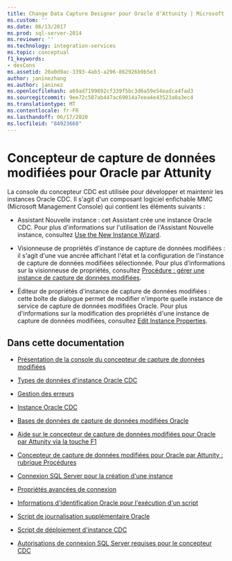 ```yaml
---
title: Change Data Capture Designer pour Oracle d’Attunity | Microsoft Docs
ms.custom: ''
ms.date: 06/13/2017
ms.prod: sql-server-2014
ms.reviewer: ''
ms.technology: integration-services
ms.topic: conceptual
f1_keywords:
- desCons
ms.assetid: 20a0d9ac-3393-4ab3-a296-862926b9b5e3
author: janinezhang
ms.author: janinez
ms.openlocfilehash: a69ad7199892cf339f5bc3d6a59e54eadca4fad3
ms.sourcegitcommit: 9ee72c507ab447ac69014a7eea4e43523a0a3ec4
ms.translationtype: MT
ms.contentlocale: fr-FR
ms.lasthandoff: 06/17/2020
ms.locfileid: "84923668"
---
```

# <a name="change-data-capture-designer-for-oracle-by-attunity"></a>Concepteur de capture de données modifiées pour Oracle par Attunity
  La console du concepteur CDC est utilisée pour développer et maintenir les instances Oracle CDC. Il s'agit d'un composant logiciel enfichable MMC (Microsoft Management Console) qui contient les éléments suivants :  
  
-   Assistant Nouvelle instance : cet Assistant crée une instance Oracle CDC. Pour plus d'informations sur l'utilisation de l'Assistant Nouvelle instance, consultez [Use the New Instance Wizard](use-the-new-instance-wizard.md).  
  
-   Visionneuse de propriétés d'instance de capture de données modifiées : il s'agit d'une vue ancrée affichant l'état et la configuration de l'instance de capture de données modifiées sélectionnée. Pour plus d’informations sur la visionneuse de propriétés, consultez [Procédure : gérer une instance de capture de données modifiées](manage-a-cdc-instance.md).  
  
-   Éditeur de propriétés d'instance de capture de données modifiées : cette boîte de dialogue permet de modifier n'importe quelle instance de service de capture de données modifiées Oracle. Pour plus d'informations sur la modification des propriétés d'une instance de capture de données modifiées, consultez [Edit Instance Properties](edit-instance-properties.md).  
  
## <a name="in-this-documentation"></a>Dans cette documentation  
  
-   [Présentation de la console du concepteur de capture de données modifiées](the-cdc-designer-console-introduction.md)  
  
-   [Types de données d'instance Oracle CDC](oracle-cdc-instance-data-types.md)  
  
-   [Gestion des erreurs](error-handling.md)  
  
-   [Instance Oracle CDC](the-oracle-cdc-instance.md)  
  
-   [Bases de données de capture de données modifiées Oracle](the-oracle-cdc-databases.md)  
  
-   [Aide sur le concepteur de capture de données modifiées pour Oracle par Attunity via la touche F1](change-data-capture-designer-for-oracle-by-attunity-f1-help-reference.md)  
  
-   [Concepteur de capture de données modifiées pour Oracle par Attunity : rubrique Procédures](change-data-capture-designer-for-oracle-by-attunity-how-to-guide.md)  
  
-   [Connexion SQL Server pour la création d'une instance](sql-server-connection-for-instance-creation.md)  
  
-   [Propriétés avancées de connexion](advanced-connection-properties.md)  
  
-   [Informations d'identification Oracle pour l'exécution d'un script](oracle-credentials-for-running-script.md)  
  
-   [Script de journalisation supplémentaire Oracle](oracle-supplemental-logging-script.md)  
  
-   [Script de déploiement d'instance CDC](cdc-instance-deployment-script.md)  
  
-   [Autorisations de connexion SQL Server requises pour le concepteur CDC](sql-server-connection-required-permissions-for-the-cdc-designer.md)  
  
  
